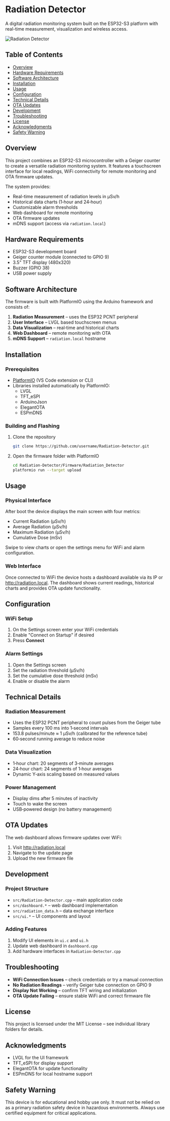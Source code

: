 # Radiation Detector

A digital radiation monitoring system built on the ESP32-S3 platform with real-time measurement, visualization and wireless access.

![Radiation Detector](images/schematic.png)

## Table of Contents
- [Overview](#overview)
- [Hardware Requirements](#hardware-requirements)
- [Software Architecture](#software-architecture)
- [Installation](#installation)
- [Usage](#usage)
- [Configuration](#configuration)
- [Technical Details](#technical-details)
- [OTA Updates](#ota-updates)
- [Development](#development)
- [Troubleshooting](#troubleshooting)
- [License](#license)
- [Acknowledgments](#acknowledgments)
- [Safety Warning](#safety-warning)

## Overview

This project combines an ESP32-S3 microcontroller with a Geiger counter to create a versatile radiation monitoring system. It features a touchscreen interface for local readings, WiFi connectivity for remote monitoring and OTA firmware updates.

The system provides:
- Real-time measurement of radiation levels in µSv/h
- Historical data charts (1‑hour and 24‑hour)
- Customizable alarm thresholds
- Web dashboard for remote monitoring
- OTA firmware updates
- mDNS support (access via `radiation.local`)

## Hardware Requirements
- ESP32-S3 development board
- Geiger counter module (connected to GPIO 9)
- 3.5" TFT display (480x320)
- Buzzer (GPIO 38)
- USB power supply

## Software Architecture

The firmware is built with PlatformIO using the Arduino framework and consists of:
1. **Radiation Measurement** – uses the ESP32 PCNT peripheral
2. **User Interface** – LVGL based touchscreen menus
3. **Data Visualization** – real‑time and historical charts
4. **Web Dashboard** – remote monitoring with OTA
5. **mDNS Support** – `radiation.local` hostname

## Installation

### Prerequisites
- [PlatformIO](https://platformio.org/) (VS Code extension or CLI)
- Libraries installed automatically by PlatformIO:
  - LVGL
  - TFT_eSPI
  - ArduinoJson
  - ElegantOTA
  - ESPmDNS

### Building and Flashing
1. Clone the repository
   ```bash
   git clone https://github.com/username/Radiation-Detector.git
   ```
2. Open the firmware folder with PlatformIO
   ```bash
   cd Radiation-Detector/Firmware/Radiation_Detector
   platformio run --target upload
   ```

## Usage

### Physical Interface
After boot the device displays the main screen with four metrics:
- Current Radiation (µSv/h)
- Average Radiation (µSv/h)
- Maximum Radiation (µSv/h)
- Cumulative Dose (mSv)

Swipe to view charts or open the settings menu for WiFi and alarm configuration.

### Web Interface
Once connected to WiFi the device hosts a dashboard available via its IP or <http://radiation.local>.
The dashboard shows current readings, historical charts and provides OTA update functionality.

## Configuration

### WiFi Setup
1. On the Settings screen enter your WiFi credentials
2. Enable "Connect on Startup" if desired
3. Press **Connect**

### Alarm Settings
1. Open the Settings screen
2. Set the radiation threshold (µSv/h)
3. Set the cumulative dose threshold (mSv)
4. Enable or disable the alarm

## Technical Details

### Radiation Measurement
- Uses the ESP32 PCNT peripheral to count pulses from the Geiger tube
- Samples every 100 ms into 1‑second intervals
- 153.8 pulses/minute ≈ 1 µSv/h (calibrated for the reference tube)
- 60‑second running average to reduce noise

### Data Visualization
- 1‑hour chart: 20 segments of 3‑minute averages
- 24‑hour chart: 24 segments of 1‑hour averages
- Dynamic Y‑axis scaling based on measured values

### Power Management
- Display dims after 5 minutes of inactivity
- Touch to wake the screen
- USB‑powered design (no battery management)

## OTA Updates
The web dashboard allows firmware updates over WiFi:
1. Visit <http://radiation.local>
2. Navigate to the update page
3. Upload the new firmware file

## Development

### Project Structure
- `src/Radiation-Detector.cpp` – main application code
- `src/dashboard.*` – web dashboard implementation
- `src/radiation_data.h` – data exchange interface
- `src/ui.*` – UI components and layout

### Adding Features
1. Modify UI elements in `ui.c` and `ui.h`
2. Update web dashboard in `dashboard.cpp`
3. Add hardware interfaces in `Radiation-Detector.cpp`

## Troubleshooting
- **WiFi Connection Issues** – check credentials or try a manual connection
- **No Radiation Readings** – verify Geiger tube connection on GPIO 9
- **Display Not Working** – confirm TFT wiring and initialization
- **OTA Update Failing** – ensure stable WiFi and correct firmware file

## License

This project is licensed under the MIT License – see individual library folders for details.

## Acknowledgments
- LVGL for the UI framework
- TFT_eSPI for display support
- ElegantOTA for update functionality
- ESPmDNS for local hostname support

## Safety Warning

This device is for educational and hobby use only. It must not be relied on as a primary radiation safety device in hazardous environments. Always use certified equipment for critical applications.
